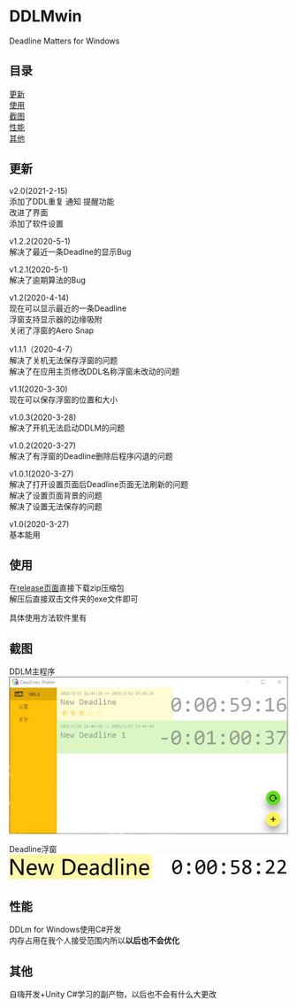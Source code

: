 # DDLMwin
Deadline Matters for Windows

## 目录
[更新](#更新)  
[使用](#使用)  
[截图](#截图)  
[性能](#性能)  
[其他](#其他)  

## 更新  
v2.0(2021-2-15)  
添加了DDL重复 通知 提醒功能  
改进了界面  
添加了软件设置  

v1.2.2(2020-5-1)    
解决了最近一条Deadlne的显示Bug  

v1.2.1(2020-5-1)  
解决了逾期算法的Bug  

v1.2(2020-4-14)  
现在可以显示最近的一条Deadline   
浮窗支持显示器的边缘吸附  
关闭了浮窗的Aero Snap

v1.1.1（2020-4-7）  
解决了关机无法保存浮窗的问题  
解决了在应用主页修改DDL名称浮窗未改动的问题  

v1.1(2020-3-30)  
现在可以保存浮窗的位置和大小  

v1.0.3(2020-3-28)  
解决了开机无法启动DDLM的问题  

v1.0.2(2020-3-27)  
解决了有浮窗的Deadline删除后程序闪退的问题  

v1.0.1(2020-3-27)  
解决了打开设置页面后Deadline页面无法刷新的问题  
解决了设置页面背景的问题  
解决了设置无法保存的问题  

v1.0(2020-3-27)  
基本能用

## 使用
在[release页面](https://github.com/huangxinye99/DDLMwin/releases)直接下载zip压缩包  
解压后直接双击文件夹的exe文件即可  

具体使用方法软件里有

## 截图
DDLM主程序  
![DDLM主程序](./preview/1.jpg "DDLM主程序")

Deadline浮窗  
![Deadline浮窗](./preview/2.jpg "Deadline浮窗")

## 性能
DDLm for Windows使用C#开发  
内存占用在我个人接受范围内所以**以后也不会优化**  

## 其他
自嗨开发+Unity C#学习的副产物，以后也不会有什么大更改  
